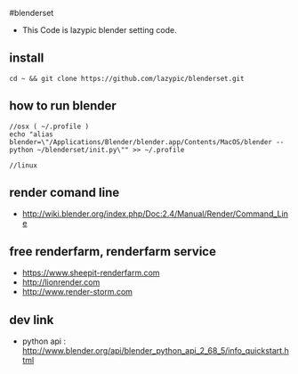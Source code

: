 #blenderset
* This Code is lazypic blender setting code.

## install
```
cd ~ && git clone https://github.com/lazypic/blenderset.git
```

## how to run blender
```
//osx ( ~/.profile )
echo "alias blender=\"/Applications/Blender/blender.app/Contents/MacOS/blender --python ~/blenderset/init.py\"" >> ~/.profile

//linux
```

## render comand line
- http://wiki.blender.org/index.php/Doc:2.4/Manual/Render/Command_Line

## free renderfarm, renderfarm service
- https://www.sheepit-renderfarm.com
- http://lionrender.com
- http://www.render-storm.com

## dev link
- python api : http://www.blender.org/api/blender_python_api_2_68_5/info_quickstart.html 
